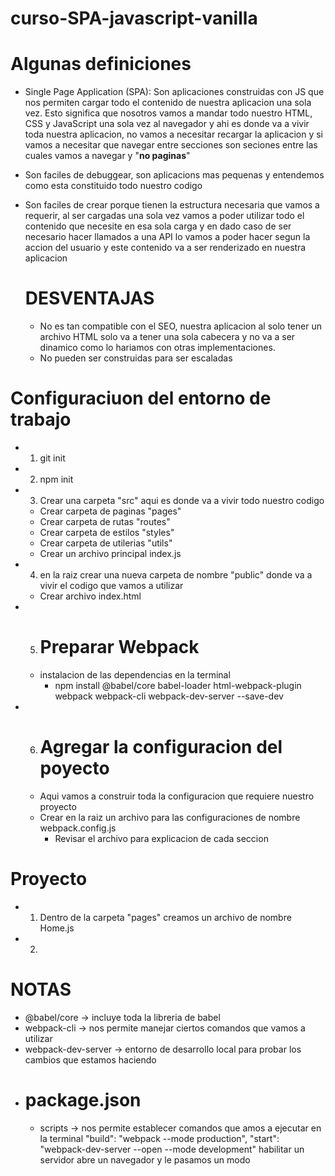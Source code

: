 # curso-SPA-javascript-vanilla

# Algunas definiciones 
- Single Page Application (SPA): Son aplicaciones construidas con JS que nos permiten cargar todo el contenido de nuestra aplicacion una sola vez. Esto significa que nosotros vamos a mandar todo nuestro HTML, CSS y JavaScript una sola vez al navegador y ahi es donde va a vivir toda nuestra aplicacion, no vamos a necesitar recargar la aplicacion y si vamos a necesitar que navegar entre secciones son seciones entre las cuales vamos a navegar y "__no paginas__" 

- Son faciles de debuggear, son aplicacions mas pequenas y entendemos como esta constituido todo nuestro codigo

- Son faciles de crear porque tienen la estructura necesaria que vamos a requerir, al ser cargadas una sola vez vamos a poder utilizar todo el contenido que necesite en esa sola carga y en dado caso de ser necesario hacer llamados a una API lo vamos a poder hacer segun la accion del usuario y este contenido va a ser renderizado en nuestra aplicacion

    # DESVENTAJAS
    - No es tan compatible con el SEO, nuestra aplicacion al solo tener un archivo HTML solo va a tener una sola cabecera y no va a ser dinamico como lo hariamos con otras implementaciones.
    - No pueden ser construidas para ser escaladas 

# Configuraciuon del entorno de trabajo
- 1. git init 
- 2. npm init 
- 3. Crear una carpeta "src" aqui es donde va a vivir todo nuestro codigo
    - Crear carpeta de paginas "pages"
    - Crear carpeta de rutas "routes"
    - Crear carpeta de estilos "styles"
    - Crear carpeta de utilerias "utils"
    - Crear un archivo principal index.js
- 4. en la raiz crear una nueva carpeta de nombre "public" donde va a vivir el codigo que vamos a utilizar
    - Crear archivo index.html
- 5. # Preparar Webpack 
    - instalacion de las dependencias en la terminal
        - npm install @babel/core babel-loader html-webpack-plugin webpack webpack-cli webpack-dev-server --save-dev
- 6. # Agregar la configuracion del poyecto
    - Aqui vamos a construir toda la configuracion que requiere nuestro proyecto
    - Crear en la raiz un archivo para las configuraciones de nombre webpack.config.js
        - Revisar el archivo para explicacion de cada seccion

# Proyecto
- 1. Dentro de la carpeta "pages" creamos un archivo de nombre Home.js
- 2. 


# NOTAS
- @babel/core -> incluye toda la libreria de babel
- webpack-cli -> nos permite manejar ciertos comandos que vamos a utilizar
- webpack-dev-server -> entorno de desarrollo local para probar los cambios que estamos haciendo
- # package.json
    - scripts -> nos permite establecer comandos que amos a ejecutar en la terminal
        "build": "webpack --mode production",
        "start": "webpack-dev-server --open --mode development" 
                habilitar un servidor abre un navegador y le pasamos un modo
    

